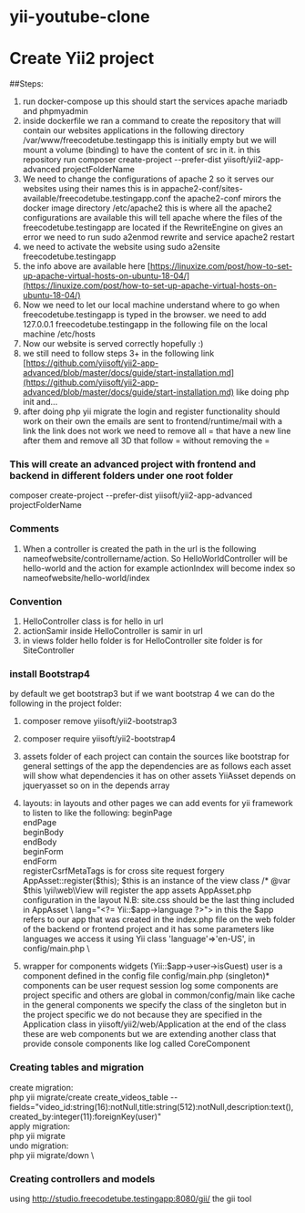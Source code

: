 # yii-youtube-clone

# Create Yii2 project

##Steps:
1. run docker-compose up this should start the services apache mariadb and phpmyadmin
2. inside dockerfile we ran a command to create the repository that will contain our websites applications in the following directory /var/www/freecodetube.testingapp this is initially empty but we will mount a volume (binding) to have the content of src in it. in this repository run composer create-project --prefer-dist yiisoft/yii2-app-advanced projectFolderName
3. We need to change the configurations of apache 2 so it serves our websites using their names this is in appache2-conf/sites-available/freecodetube.testingapp.conf the apache2-conf mirors the docker image directory /etc/apache2 this is where all the apache2 configurations are available this will tell apache where the files of the freecodetube.testingapp are located if the RewriteEngine on gives an error we need to run sudo a2enmod rewrite and service apache2 restart
4. we need to activate the website using sudo a2ensite freecodetube.testingapp
5. the info above are available here [https://linuxize.com/post/how-to-set-up-apache-virtual-hosts-on-ubuntu-18-04/](https://linuxize.com/post/how-to-set-up-apache-virtual-hosts-on-ubuntu-18-04/)
6. Now we need to let our local machine understand where to go when freecodetube.testingapp is typed in the browser. we need to add 127.0.0.1 freecodetube.testingapp in the following file on the local machine /etc/hosts
7. Now our website is served correctly hopefully :)
8. we still need to follow steps 3+ in the following link [https://github.com/yiisoft/yii2-app-advanced/blob/master/docs/guide/start-installation.md](https://github.com/yiisoft/yii2-app-advanced/blob/master/docs/guide/start-installation.md) like doing php init and...
9. after doing php yii migrate the login and register functionality should work on their own the emails are sent to frontend/runtime/mail with a link the link does not work we need to remove all = that have a new line after them and remove all 3D that follow = without removing the =

### This will create an advanced project with frontend and backend in different folders under one root folder
composer create-project --prefer-dist yiisoft/yii2-app-advanced projectFolderName


### Comments

1. When a controller is created the path in the url is the following nameofwebsite/controllername/action. So HelloWorldController will be hello-world and the action for example actionIndex will become index so nameofwebsite/hello-world/index


### Convention

1. HelloController class is for hello in url 
2. actionSamir inside HelloController is samir in url
3. in views folder hello folder is for HelloController site folder is for SiteController


### install Bootstrap4
by default we get bootstrap3 but if we want bootstrap 4 we can do the following in the project folder:
1. composer remove yiisoft/yii2-bootstrap3
2. composer require yiisoft/yii2-bootstrap4

3. assets folder of each project can contain the sources like bootstrap for general settings of the app the dependencies are as follows each asset will show what dependencies it has on other assets YiiAsset depends on jqueryasset so on in the depends array
4. layouts: in layouts and other pages we can add events for yii framework to listen to like the following:
beginPage \
endPage \
beginBody \
endBody \
beginForm \
endForm \
registerCsrfMetaTags is for cross site request forgery \
AppAsset::register($this); $this is an instance of the view class /* @var $this \yii\web\View will register the app assets AppAsset.php configuration in the layout N.B: site.css should be the last thing included in AppAsset \
lang="<?= Yii::$app->language ?>"> in this the $app refers to our app that was created in the index.php file on the web folder of the backend or frontend project and it has some parameters like languages we access it using Yii class  'language'=>'en-US', in config/main.php \
5. wrapper for components widgets (Yii::$app->user->isGuest) user is a component defined in the config file config/main.php (singleton)*  components can be user request session log some components are project specific and others are global in common/config/main like cache
in the general components we specify the class of the singleton but in the project specific we do not because they are specified in the Application class in yiisoft/yii2/web/Application at the end of the class these are web components but we are extending another class that provide console components like log called CoreComponent


### Creating  tables and migration
create migration: \
php yii migrate/create create_videos_table --fields="video_id:string(16):notNull,title:string(512):notNull,description:text(),created_by:integer(11):foreignKey(user)" \
apply migration: \
php yii migrate \
undo migration: \
php yii migrate/down \

### Creating controllers and models
using http://studio.freecodetube.testingapp:8080/gii/ the gii tool 




